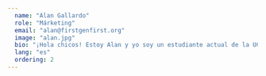 ```yaml
---
  name: "Alan Gallardo"
  role: "Márketing"
  email: "alan@firstgenfirst.org"
  image: "alan.jpg"
  bio: "¡Hola chicos! Estoy Alan y yo soy un estudiante actual de la UCLA el estudio de las comunicaciones y de la película. Me uní al equipo de FGF porque yo también crecí como una primera generación y el estudiante de bajos recursos de la ciudad de Bell, CA y quiero ayudar a llegar al mayor número posible de estudiantes mediante el uso de mi experiencia en el cine y la comercialización."
  lang: "es"
  ordering: 2
---
```

